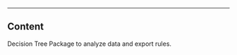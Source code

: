 
----------------------------------------------------------------
Content
-----------------------------------------------------------------------

Decision Tree Package to analyze data and export rules.